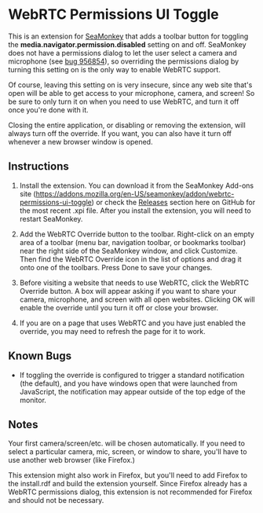 WebRTC Permissions UI Toggle
============================

This is an extension for [SeaMonkey](http://www.seamonkey-project.org/) that
adds a toolbar button for toggling the **media.navigator.permission.disabled**
setting on and off. SeaMonkey does not have a permissions dialog to let the
user select a camera and microphone (see
[bug 956854](https://bugzilla.mozilla.org/show_bug.cgi?id=956854)), so
overriding the permissions dialog by turning this setting on is the only way
to enable WebRTC support.

Of course, leaving this setting on is very insecure, since any web site
that's open will be able to get access to your microphone, camera, and screen!
So be sure to only turn it on when you need to use WebRTC, and turn it off
once you're done with it.

Closing the entire application, or disabling or removing the extension, will
always turn off the override. If you want, you can also have it turn off
whenever a new browser window is opened.

Instructions
------------

1. Install the extension. You can download it from the SeaMonkey Add-ons site
(https://addons.mozilla.org/en-US/seamonkey/addon/webrtc-permissions-ui-toggle)
or check the [Releases](https://github.com/IsaacSchemm/webrtc-permissions-ui-toggle/releases) section here on GitHub for the most recent .xpi file.
After you install the extension, you will need to restart SeaMonkey.

2. Add the WebRTC Override button to the toolbar. Right-click on an empty area
of a toolbar (menu bar, navigation toolbar, or bookmarks toolbar) near the
right side of the SeaMonkey window, and click Customize. Then find the WebRTC
Override icon in the list of options and drag it onto one of the toolbars.
Press Done to save your changes.

3. Before visiting a website that needs to use WebRTC, click the WebRTC
Override button. A box will appear asking if you want to share your camera,
microphone, and screen with all open websites. Clicking OK will enable the
override until you turn it off or close your browser.

4. If you are on a page that uses WebRTC and you have just enabled the
override, you may need to refresh the page for it to work.

Known Bugs
----------

* If toggling the override is configured to trigger a standard notification
(the default), and you have windows open that were launched from JavaScript,
the notification may appear outside of the top edge of the monitor.

Notes
-----

Your first camera/screen/etc. will be chosen automatically. If you need to
select a particular camera, mic, screen, or window to share, you'll
have to use another web browser (like Firefox.)

This extension might also work in Firefox, but you'll need to add Firefox to
the install.rdf and build the extension yourself. Since Firefox already has a
WebRTC permissions dialog, this extension is not recommended for Firefox and
should not be necessary.
